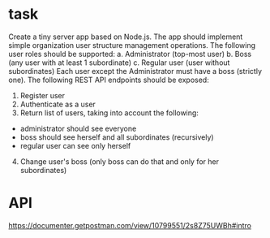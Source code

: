 # task

Create a tiny server app based on Node.js.
The app should implement simple organization user structure management operations.
The following user roles should be supported:
a. Administrator (top-most user)
b. Boss (any user with at least 1 subordinate)
c. Regular user (user without subordinates)
Each user except the Administrator must have a boss (strictly one).
The following REST API endpoints should be exposed:

1. Register user
2. Authenticate as a user
3. Return list of users, taking into account the following:

- administrator should see everyone
- boss should see herself and all subordinates (recursively)
- regular user can see only herself

4. Change user's boss (only boss can do that and only for her subordinates)

# API

https://documenter.getpostman.com/view/10799551/2s8Z75UWBh#intro
